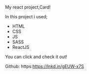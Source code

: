My react project,Card!

In this project i used;
* HTML
* CSS
* JS
* SASS
* ReactJS

You can click and check it out!

Github: https:https://lnkd.in/gEUW-x7S


